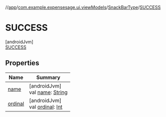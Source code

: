 //[app](../../../../index.md)/[com.example.expensesage.ui.viewModels](../../index.md)/[SnackBarType](../index.md)/[SUCCESS](index.md)

# SUCCESS

[androidJvm]\
[SUCCESS](index.md)

## Properties

| Name | Summary |
|---|---|
| [name](../-e-r-r-o-r/index.md#-372974862%2FProperties%2F-912451524) | [androidJvm]<br>val [name](../-e-r-r-o-r/index.md#-372974862%2FProperties%2F-912451524): [String](https://kotlinlang.org/api/latest/jvm/stdlib/kotlin/-string/index.html) |
| [ordinal](../-e-r-r-o-r/index.md#-739389684%2FProperties%2F-912451524) | [androidJvm]<br>val [ordinal](../-e-r-r-o-r/index.md#-739389684%2FProperties%2F-912451524): [Int](https://kotlinlang.org/api/latest/jvm/stdlib/kotlin/-int/index.html) |
